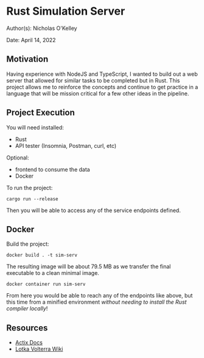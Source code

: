 # Rust Simulation Server

Author(s): Nicholas O'Kelley

Date: April 14, 2022

## Motivation

Having experience with NodeJS and TypeScript, I wanted to build out
a web server that allowed for similar tasks to be completed but in Rust. This project allows
me to reinforce the concepts and continue to get practice in a language that will be
mission critical for a few other ideas in the pipeline.

## Project Execution

You will need installed:

- Rust
- API tester (Insomnia, Postman, curl, etc)

Optional:

- frontend to consume the data
- Docker

To run the project:

```
cargo run --release
```

Then you will be able to access any of the service endpoints defined.

## Docker

Build the project:

```
docker build . -t sim-serv
```

The resulting image will be about 79.5 MB as we transfer the final executable
to a clean minimal image.

```
docker container run sim-serv
```

From here you would be able to reach any of the endpoints like above, but this
time from a minified environment _without needing to install the Rust compiler locally_!

## Resources

- [Actix Docs](https://actix.rs/docs/whatis/)
- [Lotka Volterra Wiki](https://en.wikipedia.org/wiki/Lotka%E2%80%93Volterra_equations)
